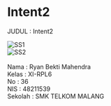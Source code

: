# Intent2<br>
JUDUL : Intent2<br>

![SS1](https://docs.google.com/uc?id=0B8w2AZUEmJ9feUpjOGRDMTZ6VE0)<br>
![SS2](https://docs.google.com/uc?id=0B8w2AZUEmJ9feWR5cENuSzc4NWc)<br>
<br>
Nama : Ryan Bekti Mahendra<br>
Kelas : XI-RPL6<br>
No : 36<br>
NIS : 48211539<br>
Sekolah : SMK TELKOM MALANG<br>
